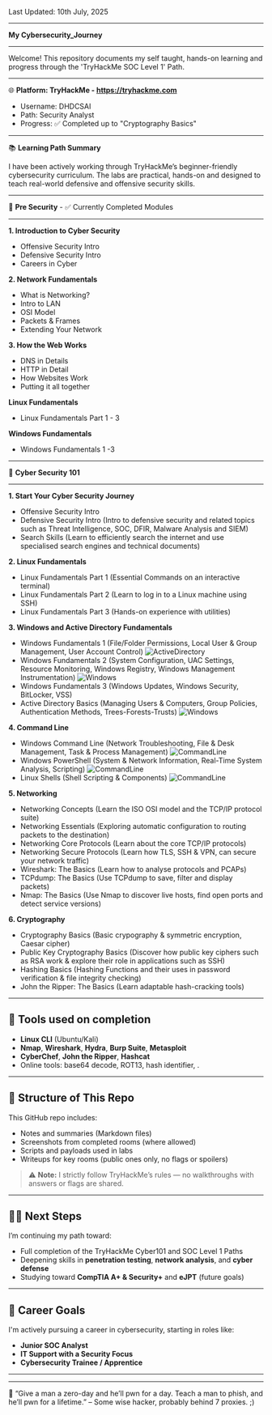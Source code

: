 Last Updated: 10th July, 2025

****************************
**My Cybersecurity_Journey**
****************************

Welcome! This repository documents my self taught, hands-on learning and progress through the 'TryHackMe SOC Level 1' Path.

---

🌐 
**Platform: TryHackMe - https://tryhackme.com**
- Username: DHDCSAI  
- Path: Security Analyst
- Progress: ✅ Completed up to "Cryptography Basics"  

---

📚 
**Learning Path Summary**

I have been actively working through TryHackMe’s beginner-friendly cybersecurity curriculum. The labs are practical, hands-on and designed to teach real-world defensive and offensive security skills.

**************************************************
🔐 **Pre Security** - ✅ Currently Completed Modules
**************************************************

**1. Introduction to Cyber Security**
- Offensive Security Intro
- Defensive Security Intro
- Careers in Cyber

**2. Network Fundamentals**
- What is Networking?
- Intro to LAN
- OSI Model
- Packets & Frames
- Extending Your Network

**3. How the Web Works**
- DNS in Details
- HTTP in Detail
- How Websites Work
- Putting it all together 

**Linux Fundamentals**
- Linux Fundamentals Part 1 - 3

**Windows Fundamentals**
- Windows Fundamentals 1 -3
  
************************************
🔑
**Cyber Security 101**
************************************
**1. Start Your Cyber Security Journey**
- Offensive Security Intro
- Defensive Security Intro (Intro to defensive security and related topics such as Threat Intelligence, SOC, DFIR, Malware Analysis and SIEM)
- Search Skills (Learn to efficiently search the internet and use specialised search engines and technical documents)
  
**2. Linux Fundamentals**
- Linux Fundamentals Part 1 (Essential Commands on an interactive terminal)
- Linux Fundamentals Part 2 (Learn to log in to a Linux machine using SSH)
- Linux Fundamentals Part 3 (Hands-on experience with utilities)

**3. Windows and Active Directory Fundamentals**
- Windows Fundamentals 1 (File/Folder Permissions, Local User & Group Management, User Account Control) ![ActiveDirectory](media/UserAccountControl_WindowsFundamentals1_task7_thm.png)
- Windows Fundamentals 2 (System Configuration, UAC Settings, Resource Monitoring, Windows Registry, Windows Management Instrumentation) ![Windows](media/ComputerManagment_compmgmt.png)
- Windows Fundamentals 3 (Windows Updates, Windows Security, BitLocker, VSS)
- Active Directory Basics (Managing Users & Computers, Group Policies, Authentication Methods, Trees-Forests-Trusts) ![Windows](media/GroupPolicies_WindowsFundaAD.png)

**4. Command Line**
- Windows Command Line (Network Troubleshooting, File & Desk Management, Task & Process Management) ![CommandLine](media/TraceRoute_WindowsCLI.png)
- Windows PowerShell (System & Network Information, Real-Time System Analysis, Scripting) ![CommandLine](media/Get-FileHash_PowerShell.png)
- Linux Shells (Shell Scripting & Components) ![CommandLine](media/LockerScript_PowerShell.png) 

**5. Networking**
- Networking Concepts (Learn the ISO OSI model and the TCP/IP protocol suite)
- Networking Essentials (Exploring automatic configuration to routing packets to the destination) 
- Networking Core Protocols (Learn about the core TCP/IP protocols)
- Networking Secure Protocols (Learn how TLS, SSH & VPN, can secure your network traffic)
- Wireshark: The Basics (Learn how to analyse protocols and PCAPs)
- TCPdump: The Basics (Use TCPdump to save, filter and display packets)
- Nmap: The Basics (Use Nmap to discover live hosts, find open ports and detect service versions)

**6. Cryptography**
- Cryptography Basics (Basic crypography & symmetric encryption, Caesar cipher)
- Public Key Cryptography Basics (Discover how public key ciphers such as RSA work & explore their role in applications such as SSH)
- Hashing Basics (Hashing Functions and their uses in password verification & file integrity checking)
- John the Ripper: The Basics (Learn adaptable hash-cracking tools)


<!--
**7. Exploitation Basics**
- Moniker Link (CVE-2024-21413) (Leak user's crednetials using CVE to bypass Outlook's Protected View)
- Metasploit: Introduction (Frameworks)
- Metasploit: Exploitation (Scanning, Vulnerability assessment and exploitation)
- Metasploit: Meterpreter (How in-memory payloads can be used for post-exploitation)
- Blue (Deploy & hack into a Windows machine, leveraging common misconfiguration issues)

**8. Web Hacking**
- Web Application Basics (HTTP, URLs, request methods, response codes and headers)
- JavaScript Essentials (Add interactivity to a website and understand associated vulnerabilities)
- SQL Fundamentals (Perform basic SQL queries to retrieve and manage data in a database)
- Burp Suite: The Basics (Using Bupr Suite for web application pentesting)
- OWASP Top 10-2021 (Learn & exploit each of the OWASP Top 10 vulnerabilities; the 10 most critical web security risks.

**9. Offensive Security Tooling**
- Hydra (Learn about the fast network logon cracker to bruteforce and obtain a website's credentials)
- Gobuster: The Basics (Learn enumeration)
- Shells Overview (Learn different types of shells)
- SQLMap: The Basics (Learn SQL injection and exploit this vulnerability through the SQLMap tool)

**10. Defensive Security**
- Defensive Security Intro
- SOC Fundamentals (Learn the SOC team processes)
- Digital Forensics Fundamentals (Learn digital forensics processes and experiment with a practical example)
- Incident Response Fundamentals (Perform IR in cyber security)
- Logs Fundamentals (Learn how to analyse logs for effective investigation.

**11. Security Solutions**
- Introduction to SIEM
- Firewall Fundamentals (Hands-on experience with Windows and Linux built-in firewalls)
- IDS Fundamentals (Learn IDs with experience in Snort)
- Vulnerability Scanner Overview

**12. Defensive Security Tooling**
- CyberChef: The Basics
- CAPA: The Basics (Identify malicious capabilities)
- REMnux: Getting Started (Use REMnux VM)
- FlareVM: Arsenal of Tools

**Build you Cyber Security Career**
- Security Principles
- Careers in Cyber
- Training impact on teams

-->
---

## 🧰 Tools used on completion

- **Linux CLI** (Ubuntu/Kali)
- **Nmap**, **Wireshark**, **Hydra**, **Burp Suite**, **Metasploit**
- **CyberChef**, **John the Ripper**, **Hashcat**
- Online tools: base64 decode, ROT13, hash identifier, .

---

## 📁 Structure of This Repo

This GitHub repo includes:
- Notes and summaries (Markdown files)
- Screenshots from completed rooms (where allowed)
- Scripts and payloads used in labs
- Writeups for key rooms (public ones only, no flags or spoilers)

> ⚠️ **Note:** I strictly follow TryHackMe’s rules — no walkthroughs with answers or flags are shared.

---

## 🧗‍♂️ Next Steps

I’m continuing my path toward:
- Full completion of the TryHackMe Cyber101 and SOC Level 1 Paths
- Deepening skills in **penetration testing**, **network analysis**, and **cyber defense**
- Studying toward **CompTIA A+ & Security+** and **eJPT** (future goals)

---

## 💼 Career Goals

I'm actively pursuing a career in cybersecurity, starting in roles like:
- **Junior SOC Analyst**
- **IT Support with a Security Focus**
- **Cybersecurity Trainee / Apprentice**

---
<!--
- **LinkedIn:** [Your LinkedIn URL]
- **TryHackMe Profile:** [<iframe src="https://tryhackme.com/api/v2/badges/public-profile?userPublicId=4958181" style='border:none;'></iframe>]
- **Email:** [Optional]

Let’s connect if you’re in cybersecurity or hiring for entry-level roles in the UK!
-->

---
🧩
“Give a man a zero-day and he’ll pwn for a day. Teach a man to phish, and he’ll pwn for a lifetime.” – Some wise hacker, probably behind 7 proxies. ;)
